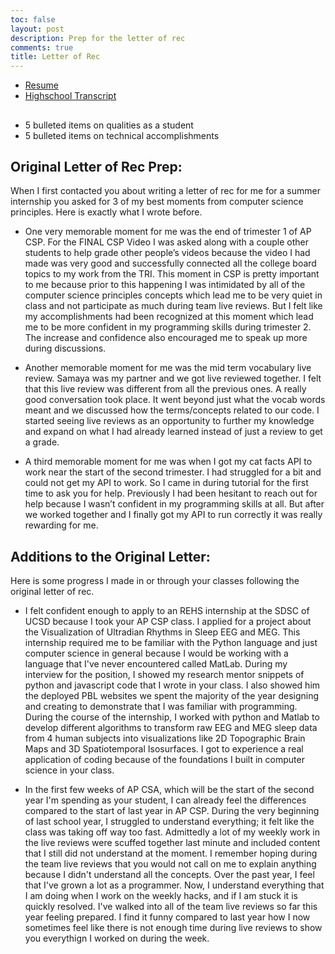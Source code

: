 ```yaml
---
toc: false
layout: post
description: Prep for the letter of rec
comments: true
title: Letter of Rec
---
```


- [Resume](https://docs.google.com/document/d/1kCXbXn2LQEC8-jw57YfvdI_MlmqqSqZ7LoJJtCxSbJ0/edit?usp=sharing)
- [Highschool Transcript](https://drive.google.com/file/d/11NKpLR0GNCBjfI_Ud7sCT0r1kWhxO7Dn/view?usp=sharing)

##
- 5 bulleted items on qualities as a student
- 5 bulleted items on technical accomplishments


## Original Letter of Rec Prep:
When I first contacted you about writing a letter of rec for me for a summer internship you asked for 3 of my best moments from computer science principles. 
Here is exactly what I wrote before.

- One very memorable moment for me was the end of trimester 1 of AP CSP. For the FINAL CSP Video I was asked along with a couple other students to help grade other people’s videos because the video I had made was very good and successfully connected all the college board topics to my work from the TRI. This moment in CSP is pretty important to me because prior to this happening I was intimidated by all of the computer science principles concepts which lead me to be very quiet in class and not participate as much during team live reviews. But I felt like my accomplishments had been recognized at this moment which lead me to be more confident in my programming skills during trimester 2. The increase and confidence also encouraged me to speak up more during discussions. 

- Another memorable moment for me was the mid term vocabulary live review. Samaya was my partner and we got live reviewed together. I felt that this live review was different from all the previous ones. A really good conversation took place. It went beyond just what the vocab words meant and we discussed how the terms/concepts related to our code. I started seeing live reviews as an opportunity to further my knowledge and expand on what I had already learned instead of just a review to get a grade.  

- A third memorable moment for me was when I got my cat facts API to work near the start of the second trimester. I had struggled for a bit and could not get my API to work. So I came in during tutorial for the first time to ask you for help. Previously I had been hesitant to reach out for help because I wasn’t confident in my programming skills at all. But after we worked together and I finally got my API to run correctly it was really rewarding for me. 


## Additions to the Original Letter:
Here is some progress I made in or through your classes following the original letter of rec.

- I felt confident enough to apply to an REHS internship at the SDSC of UCSD because I took your AP CSP class. I applied for a project about the Visualization of Ultradian Rhythms in Sleep EEG and MEG. This internship required me to be familiar with the Python language and just computer science in general because I would be working with a language that I've never encountered called MatLab. During my interview for the position, I showed my research mentor snippets of python and javascript code that I wrote in your class. I also showed him the deployed PBL websites we spent the majority of the year designing and creating to demonstrate that I was familiar with programming. During the course of the internship, I worked with python and Matlab to develop different algorithms to transform raw EEG and MEG sleep data from 4 human subjects into visualizations like 2D Topographic Brain Maps and 3D Spatiotemporal Isosurfaces. I  got to experience a real application of coding because of the foundations I built in computer science in your class. 

- In the first few weeks of AP CSA, which will be the start of the second year I'm spending as your student, I can already feel the differences compared to the start of last year in AP CSP. During the very beginning of last school year, I struggled to understand everything; it felt like the class was taking off way too fast. Admittedly a lot of my weekly work in the live reviews were scuffed together last minute and included content that I still did not understand at the moment. I remember hoping during the team live reviews that you would not call on me to explain anything because I didn't understand all the concepts. Over the past year, I feel that I've grown a lot as a programmer. Now, I understand everything that I am doing when I work on the weekly hacks, and if I am stuck it is quickly resolved. I've walked into all of the team live reviews so far this year feeling prepared. I find it funny compared to last year how I now sometimes feel like there is not enough time during live reviews to show you everythign I worked on during the week. 
